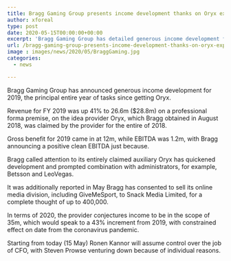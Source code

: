 ```yaml
---
title: Bragg Gaming Group presents income development thanks on Oryx expansion
author: xforeal 
type: post
date: 2020-05-15T00:00:00+00:00
excerpt: 'Bragg Gaming Group has detailed generous income development for 2019, the primary entire year of tasks since getting Oryx '
url: /bragg-gaming-group-presents-income-development-thanks-on-oryx-expansion/
image : images/news/2020/05/BraggGaming.jpg
categories:
  - news

---
```

Bragg Gaming Group has announced generous income development for 2019, the principal entire year of tasks since getting Oryx. 

Revenue for FY 2019 was up 41&percnt; to 26.6m ($28.8m) on a professional forma premise, on the idea provider Oryx, which Bragg obtained in August 2018, was claimed by the provider for the entire of 2018. 

Gross benefit for 2019 came in at 12m, while EBITDA was 1.2m, with Bragg announcing a positive clean EBITDA just because. 

Bragg called attention to its entirely claimed auxiliary Oryx has quickened development and prompted combination with administrators, for example, Betsson and LeoVegas. 

It was additionally reported in May Bragg has consented to sell its online media division, including GiveMeSport, to Snack Media Limited, for a complete thought of up to 400,000. 

In terms of 2020, the provider conjectures income to be in the scope of 35m, which would speak to a 43&percnt; increment from 2019, with constrained effect on date from the coronavirus pandemic. 

Starting from today (15 May) Ronen Kannor will assume control over the job of CFO, with Steven Prowse venturing down because of individual reasons.